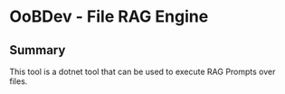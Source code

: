 # OoBDev - File RAG Engine

## Summary

This tool is a dotnet tool that can be used to execute RAG Prompts over files.
